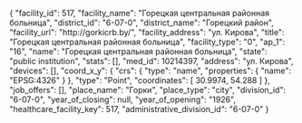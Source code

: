 {
    "facility_id": 517,
    "facility_name": "Горецкая центральная районная больница",
    "district_id": "6-07-0",
    "district_name": "Горецкий район",
    "facility_url": "http:\/\/gorkicrb.by\/",
    "facility_address": "ул. Кирова",
    "title": "Горецкая центральная районная больница",
    "facility_type": "0",
    "ap_1": "16",
    "name": "Горецкая центральная районная больница",
    "state": "public institution",
    "stats": [],
    "med_id": 10214397,
    "address": "ул. Кирова",
    "devices": [],
    "coord_x_y": {
        "crs": {
            "type": "name",
            "properties": {
                "name": "EPSG:4326"
            }
        },
        "type": "Point",
        "coordinates": [
            30.9974,
            54.288
        ]
    },
    "job_offers": [],
    "place_name": "Горки",
    "place_type": "city",
    "division_id": "6-07-0",
    "year_of_closing": null,
    "year_of_opening": "1926",
    "healthcare_facility_key": 517,
    "administrative_division_id": "6-07-0"
}